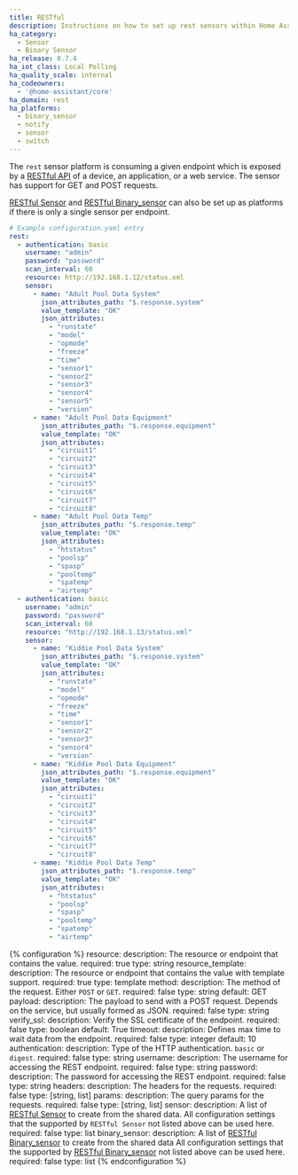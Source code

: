```yaml
---
title: RESTful
description: Instructions on how to set up rest sensors within Home Assistant.
ha_category:
  - Sensor
  - Binary Sensor
ha_release: 0.7.4
ha_iot_class: Local Polling
ha_quality_scale: internal
ha_codeowners:
  - '@home-assistant/core'
ha_domain: rest
ha_platforms:
  - binary_sensor
  - notify
  - sensor
  - switch
---
```


The `rest` sensor platform is consuming a given endpoint which is exposed by a [RESTful API](https://en.wikipedia.org/wiki/Representational_state_transfer) of a device, an application, or a web service. The sensor has support for GET and POST requests.

[RESTful Sensor](/integrations/sensor.rest) and [RESTful Binary_sensor](/integrations/binary_sensor.rest) can also be set up as platforms if there is only a single sensor per endpoint.

```yaml
# Example configuration.yaml entry
rest:
  - authentication: basic
    username: "admin"
    password: "password"
    scan_interval: 60
    resource: http://192.168.1.12/status.xml
    sensor:
      - name: "Adult Pool Data System"
        json_attributes_path: "$.response.system"
        value_template: "OK"
        json_attributes:
          - "runstate"
          - "model"
          - "opmode"
          - "freeze"
          - "time"
          - "sensor1"
          - "sensor2"
          - "sensor3"
          - "sensor4"
          - "sensor5"
          - "version"
      - name: "Adult Pool Data Equipment"
        json_attributes_path: "$.response.equipment"
        value_template: "OK"
        json_attributes:
          - "circuit1"
          - "circuit2"
          - "circuit3"
          - "circuit4"
          - "circuit5"
          - "circuit6"
          - "circuit7"
          - "circuit8"
      - name: "Adult Pool Data Temp"
        json_attributes_path: "$.response.temp"
        value_template: "OK"
        json_attributes:
          - "htstatus"
          - "poolsp"
          - "spasp"
          - "pooltemp"
          - "spatemp"
          - "airtemp"
  - authentication: basic
    username: "admin"
    password: "password"
    scan_interval: 60
    resource: "http://192.168.1.13/status.xml"
    sensor:
      - name: "Kiddie Pool Data System"
        json_attributes_path: "$.response.system"
        value_template: "OK"
        json_attributes:
          - "runstate"
          - "model"
          - "opmode"
          - "freeze"
          - "time"
          - "sensor1"
          - "sensor2"
          - "sensor3"
          - "sensor4"
          - "version"
      - name: "Kiddie Pool Data Equipment"
        json_attributes_path: "$.response.equipment"
        value_template: "OK"
        json_attributes:
          - "circuit1"
          - "circuit2"
          - "circuit3"
          - "circuit4"
          - "circuit5"
          - "circuit6"
          - "circuit7"
          - "circuit8"
      - name: "Kiddie Pool Data Temp"
        json_attributes_path: "$.response.temp"
        value_template: "OK"
        json_attributes:
          - "htstatus"
          - "poolsp"
          - "spasp"
          - "pooltemp"
          - "spatemp"
          - "airtemp"
```

{% configuration %}
resource:
  description: The resource or endpoint that contains the value.
  required: true
  type: string
resource_template:
  description: The resource or endpoint that contains the value with template support.
  required: true
  type: template
method:
  description: The method of the request. Either `POST` or `GET`.
  required: false
  type: string
  default: GET
payload:
  description: The payload to send with a POST request. Depends on the service, but usually formed as JSON.
  required: false
  type: string
verify_ssl:
  description: Verify the SSL certificate of the endpoint.
  required: false
  type: boolean
  default: True
timeout:
  description: Defines max time to wait data from the endpoint.
  required: false
  type: integer
  default: 10
authentication:
  description:  Type of the HTTP authentication. `basic` or `digest`.
  required: false
  type: string
username:
  description: The username for accessing the REST endpoint.
  required: false
  type: string
password:
  description: The password for accessing the REST endpoint.
  required: false
  type: string
headers:
  description: The headers for the requests.
  required: false
  type: [string, list]
params:
  description: The query params for the requests.
  required: false
  type: [string, list]
sensor:
  description: A list of [RESTful Sensor](/integrations/sensor.rest) to create from the shared data. All configuration settings that the supported by `RESTful Sensor` not listed above can be used here.
  required: false
  type: list
binary_sensor:
  description: A list of [RESTful Binary_sensor](/integrations/binary_sensor.rest) to create from the shared data All configuration settings that the supported by [RESTful Binary_sensor](/integrations/binary_sensor.rest#configuration-variables) not listed above can be used here.
  required: false
  type: list
{% endconfiguration %}

